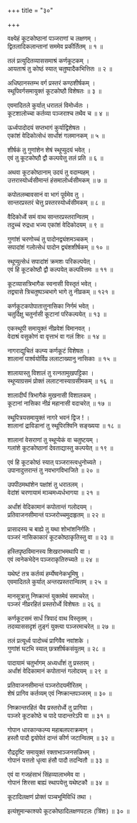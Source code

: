 +++
title = "३०"

+++
  
  
  
  
वक्ष्येहं कूटकोष्ठानां पञ्जराणां च लक्षणम् ।  
द्वितलादिकलान्तानां सममेव प्रकीर्तितम् ॥ १ ॥  
  
तलं प्रत्युदितव्याससमाश्रं कर्णकूटकम् ।  
आयताश्रं तु कोष्ठं स्यात् चतुष्पादैकभित्तितः ॥ २ ॥  
  
अधिष्ठानस्तम्भ वर्ग प्रस्तरं कण्ठशीर्षकम् ।  
स्थूपिवर्गसमायुक्तं कूटकोष्ठौ विशेषतः ॥ ३ ॥  
  
एवमादितले कुर्यात् धरातलं विमोर्ध्वतः ।  
कूटशालोच्चा कर्तव्या पञ्जराश्च तथैव च ॥ ४ ॥  
  
ऊर्ध्वपादोदयं सप्तभागं कुर्याद्विशेषतः ।  
एकांशं वेदिकोत्सेधं सार्धांशं गलमानकम् ॥ ५ ॥  
  
शीर्षकं तु गुणांशेन शेषं स्थूप्युदयं भवेत् ।  
एवं तु कूटकोष्ठौ द्वौ कल्पयेत्तु तलं प्रति ॥ ६ ॥  
  
अथवा कूटकोष्ठानाम् उदयं तु वदाम्यहम् ।  
उत्तरास्योर्ध्वसीमान्तं हंसमालोर्ध्वसीमकम् ॥ ७ ॥  
  
कपोतलम्बावसानं वा भागं पूर्वमेव तु ।  
सान्तरप्रस्तरं चेत्तु प्रस्तरस्योर्ध्वसीमकम् ॥ ८ ॥  
  
वैदिकोर्ध्वे समं वाथ सान्तरप्रस्तरान्वितम् ।  
तदुच्चं रुद्रधा भज्य एकांशं वेदिकोदयम् ॥ ९ ॥  
  
गुणांशं चरणोच्चं तु पादोनद्व्यंशमञ्चकम् ।  
सपादांशं गलोत्सेधं पादोन द्व्यंशशीर्षकम् ॥ १० ॥  
  
स्थूप्युत्सेधं सपादांशं क्रमशः परिकल्पयेत् ।  
एवं हि कूटकोष्ठौ द्वौ कल्पयेत् कल्पवित्तमः ॥ ११ ॥  
  
कूटव्यासत्रिभागैक स्वनासी विस्तृतं भवेत् ।  
तद्व्यासे त्रिचतुष्पञ्चभागे भागे तु नीव्रकम् ॥ १२१ ॥  
  
कर्णकूटकपोपातात्तुनासिका निर्गमं भवेत् ।  
चतुर्दिक्षु चतुर्नासी कूटानां परिकल्पयेत् ॥ १३ ॥  
  
एकस्थूपी समायुक्तं नीव्रवेशं विमानवत् ।  
वेदाश्रं वसुकोणं वा वृत्ताभं वा गलं शिरः ॥ १४ ॥  
  
नागराद्युचितं कल्प्य कर्णकूटं विशेषतः ।  
शालानां पार्श्वयोर्विप्र ललाटाख्यानु नासिकाः ॥ १५ ॥  
  
शालायास्तु विशालं तु रत्नतामुखपट्टिका ।  
स्थूप्याग्रसमं प्रोक्तं ललाटनास्याग्रसीमकम् ॥ १६ ॥  
  
शालादीर्घं त्रिभागैकं मुखनासी विशालकम् ।  
कूटानां नासिका नीव्रं महानासी वदाचरेत् ॥ १७ ॥  
  
स्थूपित्रयसमायुक्तं नागरे भवनं द्विज ! ।  
शालानां द्राविडानां तु स्थूपिरश्विनि सङ्ख्यया ॥ १८ ॥  
  
शालानां वेसराणां तु स्थूप्येकं वा चतुष्टयम् ।  
गलांशे कूटकोष्ठानां देवताद्यास्तु कल्पयेत् ॥ १९ ॥  
  
एवं हि कूटकोष्ठं स्यात् पञ्जरास्त्वधुनोच्यते ।  
उपानादुत्तरान्तं तु नवभागविभाजिते ॥ २० ॥  
  
उपपीठमथांशेन पक्षांशं तु धरातलम् ।  
वेदांशं चरणायामं मञ्चमध्यर्धभागया ॥ २१ ॥  
  
अर्धांशं वेदिकामानं कपोतान्तं गलोदयम् ।  
प्रतिवाजनसीमान्तं पञ्जरोच्चमुदाहृतम् ॥ २२ ॥  
  
प्रासादस्य च बाह्ये तु यथा शोभांशनिर्गतिः ।  
पञ्जरं नासिकाकारं कूटकोष्ठाकृतिस्तु वा ॥ २३ ॥  
  
हस्तिपृष्ठविमानस्य शिखराभमथापि वा ।  
एवं त्वनेकभेदेन पञ्जराकृतिरुच्यते ॥ २४ ॥  
  
यथेष्टं तत्र कर्तव्यं हर्म्येष्वनेकभूमिषु ।  
एवमादितले कुर्यात् अन्तरप्रस्तरान्वितम् ॥ २५ ॥  
  
मानसूत्रात्तु निष्क्रान्तं युक्तमेवं समाचरेत् ।  
पञ्जरं नीव्ररहितं प्रस्तरोर्ध्वे विशेषतः ॥ २६ ॥  
  
कर्णकूटसमं सार्धं त्रिपादं वाथ विस्तृतम् ।  
तदव्याससदृशं तुङ्गं युक्त्या पञ्जरमाचरेत् ॥ २७ ॥  
  
तलं प्रत्यूर्ध्व पादोच्चं प्रागिवैव नवांशके ।  
गुणांशं घटभि स्यात् छत्रशीर्षकसंयुतम् ॥ २८ ॥  
  
पादायामं चतुर्भागम् अध्यर्धांशं तु प्रस्तरम् ।  
अर्धांशं वेदिकामानं कपोतान्तं गलोदयम् ॥ २९ ॥  
  
प्रतिवाजनसीमान्तं पञ्जरोदयमीरितम् ।  
शेषं प्रागिव कर्तव्यम् एवं निष्क्रान्तपञ्जरम् ॥ ३० ॥  
  
निष्क्रान्तरहितं चैव प्रस्तरोर्ध्वे तु प्रागिवा ।  
पञ्जरे कूटकोष्ठे च पादे पादान्तरेऽपि वा ॥ ३१ ॥  
  
गोपान धारकान्कल्प्य महाबलपराक्रमान् ।  
हस्तौ पादौ द्वयोपेतं दान्तं कीर्ण जटान्वितम् ॥ ३२ ॥  
  
रौद्रदृष्टि समायुक्तं रक्ताभाञ्जनसन्निभम् ।  
गोपानं यत्ततो धृत्वा हंसौ पादौ तदन्वितौ ॥ ३३ ॥  
  
एवं वा गजहंसाभं सिंहव्यालाभमेव वा ।  
गोपानं शिरसा बाह्यं स्थापयेत्तु यथेष्टकौ ॥ ३४ ॥  
  
कूटादिलक्षणं प्रोक्तं पञ्चभूमिविधिं तथा ।  
  
  
इत्यंशुमान्काश्यपे कूटकोष्ठादिलक्षणपटलः (त्रिंशः) ॥ ३० ॥  